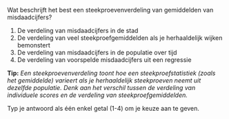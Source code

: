 Wat beschrijft het best een steekproevenverdeling van gemiddelden van misdaadcijfers?

1.	De verdeling van misdaadcijfers in de stad
2.	De verdeling van veel steekproefgemiddelden als je herhaaldelijk wijken bemonstert
3.	De verdeling van misdaadcijfers in de populatie over tijd
4.	De verdeling van voorspelde misdaadcijfers uit een regressie

**Tip:** *Een steekproevenverdeling toont hoe een steekproefstatistiek (zoals het gemiddelde) varieert als je herhaaldelijk steekproeven neemt uit dezelfde populatie. Denk aan het verschil tussen de verdeling van individuele scores en de verdeling van steekproefgemiddelden.*

Typ je antwoord als één enkel getal (1-4) om je keuze aan te geven.

